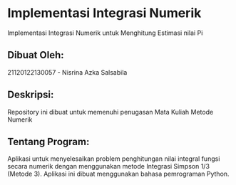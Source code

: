 # Implementasi Integrasi Numerik
Implementasi Integrasi Numerik untuk Menghitung Estimasi nilai Pi

## Dibuat Oleh:
21120122130057 - Nisrina Azka Salsabila

## Deskripsi:
Repository ini dibuat untuk memenuhi penugasan Mata Kuliah Metode Numerik

## Tentang Program:
Aplikasi untuk menyelesaikan problem  penghitungan nilai integral fungsi secara numerik dengan menggunakan metode Integrasi Simpson 1/3 (Metode 3).
Aplikasi ini dibuat menggunakan bahasa pemrograman Python.
